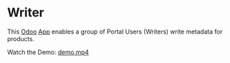 # Writer  

This [Odoo](https://www.odoo.com/) [App](https://apps.odoo.com/apps/modules/browse?series=16.0) enables a group of Portal Users (Writers) write metadata for products.

Watch the Demo: [demo.mp4](./static/description/demo.mp4)